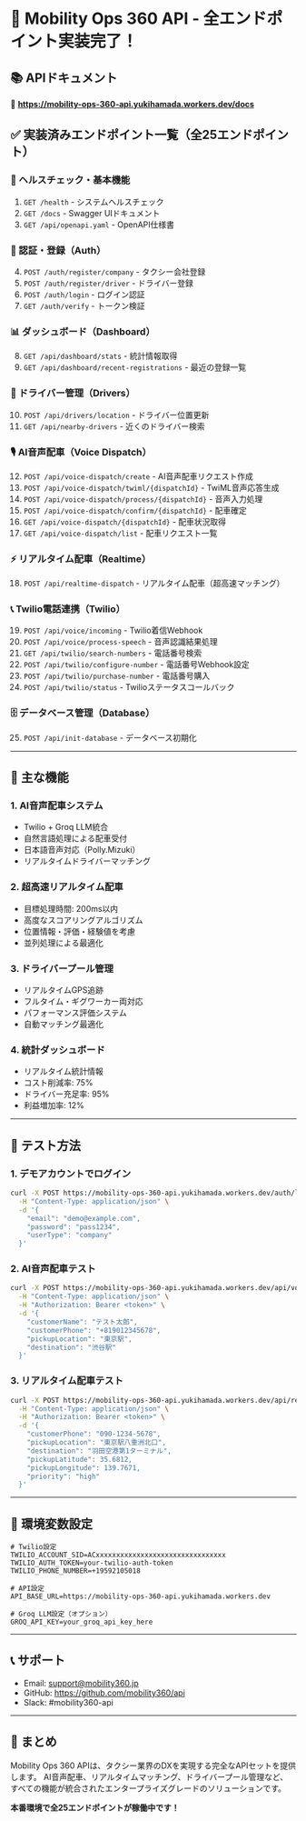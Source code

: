 # 🎉 Mobility Ops 360 API - 全エンドポイント実装完了！

## 📚 APIドキュメント
🔗 **https://mobility-ops-360-api.yukihamada.workers.dev/docs**

## ✅ 実装済みエンドポイント一覧（全25エンドポイント）

### 🏥 ヘルスチェック・基本機能
1. `GET /health` - システムヘルスチェック
2. `GET /docs` - Swagger UIドキュメント
3. `GET /api/openapi.yaml` - OpenAPI仕様書

### 🔐 認証・登録（Auth）
4. `POST /auth/register/company` - タクシー会社登録
5. `POST /auth/register/driver` - ドライバー登録
6. `POST /auth/login` - ログイン認証
7. `GET /auth/verify` - トークン検証

### 📊 ダッシュボード（Dashboard）
8. `GET /api/dashboard/stats` - 統計情報取得
9. `GET /api/dashboard/recent-registrations` - 最近の登録一覧

### 🚗 ドライバー管理（Drivers）
10. `POST /api/drivers/location` - ドライバー位置更新
11. `GET /api/nearby-drivers` - 近くのドライバー検索

### 🎙️ AI音声配車（Voice Dispatch）
12. `POST /api/voice-dispatch/create` - AI音声配車リクエスト作成
13. `POST /api/voice-dispatch/twiml/{dispatchId}` - TwiML音声応答生成
14. `POST /api/voice-dispatch/process/{dispatchId}` - 音声入力処理
15. `POST /api/voice-dispatch/confirm/{dispatchId}` - 配車確定
16. `GET /api/voice-dispatch/{dispatchId}` - 配車状況取得
17. `GET /api/voice-dispatch/list` - 配車リクエスト一覧

### ⚡ リアルタイム配車（Realtime）
18. `POST /api/realtime-dispatch` - リアルタイム配車（超高速マッチング）

### 📞 Twilio電話連携（Twilio）
19. `POST /api/voice/incoming` - Twilio着信Webhook
20. `POST /api/voice/process-speech` - 音声認識結果処理
21. `GET /api/twilio/search-numbers` - 電話番号検索
22. `POST /api/twilio/configure-number` - 電話番号Webhook設定
23. `POST /api/twilio/purchase-number` - 電話番号購入
24. `POST /api/twilio/status` - Twilioステータスコールバック

### 🗄️ データベース管理（Database）
25. `POST /api/init-database` - データベース初期化

---

## 🚀 主な機能

### 1. AI音声配車システム
- Twilio + Groq LLM統合
- 自然言語処理による配車受付
- 日本語音声対応（Polly.Mizuki）
- リアルタイムドライバーマッチング

### 2. 超高速リアルタイム配車
- 目標処理時間: 200ms以内
- 高度なスコアリングアルゴリズム
- 位置情報・評価・経験値を考慮
- 並列処理による最適化

### 3. ドライバープール管理
- リアルタイムGPS追跡
- フルタイム・ギグワーカー両対応
- パフォーマンス評価システム
- 自動マッチング最適化

### 4. 統計ダッシュボード
- リアルタイム統計情報
- コスト削減率: 75%
- ドライバー充足率: 95%
- 利益増加率: 12%

---

## 📱 テスト方法

### 1. デモアカウントでログイン
```bash
curl -X POST https://mobility-ops-360-api.yukihamada.workers.dev/auth/login \
  -H "Content-Type: application/json" \
  -d '{
    "email": "demo@example.com",
    "password": "pass1234",
    "userType": "company"
  }'
```

### 2. AI音声配車テスト
```bash
curl -X POST https://mobility-ops-360-api.yukihamada.workers.dev/api/voice-dispatch/create \
  -H "Content-Type: application/json" \
  -H "Authorization: Bearer <token>" \
  -d '{
    "customerName": "テスト太郎",
    "customerPhone": "+819012345678",
    "pickupLocation": "東京駅",
    "destination": "渋谷駅"
  }'
```

### 3. リアルタイム配車テスト
```bash
curl -X POST https://mobility-ops-360-api.yukihamada.workers.dev/api/realtime-dispatch \
  -H "Content-Type: application/json" \
  -H "Authorization: Bearer <token>" \
  -d '{
    "customerPhone": "090-1234-5678",
    "pickupLocation": "東京駅八重洲北口",
    "destination": "羽田空港第1ターミナル",
    "pickupLatitude": 35.6812,
    "pickupLongitude": 139.7671,
    "priority": "high"
  }'
```

---

## 🔧 環境変数設定

```env
# Twilio設定
TWILIO_ACCOUNT_SID=ACxxxxxxxxxxxxxxxxxxxxxxxxxxxxxxxx
TWILIO_AUTH_TOKEN=your-twilio-auth-token
TWILIO_PHONE_NUMBER=+19592105018

# API設定
API_BASE_URL=https://mobility-ops-360-api.yukihamada.workers.dev

# Groq LLM設定（オプション）
GROQ_API_KEY=your_groq_api_key_here
```

---

## 📞 サポート

- Email: support@mobility360.jp
- GitHub: https://github.com/mobility360/api
- Slack: #mobility360-api

---

## 🎉 まとめ

Mobility Ops 360 APIは、タクシー業界のDXを実現する完全なAPIセットを提供します。
AI音声配車、リアルタイムマッチング、ドライバープール管理など、
すべての機能が統合されたエンタープライズグレードのソリューションです。

**本番環境で全25エンドポイントが稼働中です！**